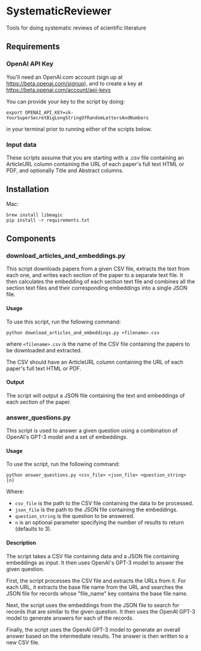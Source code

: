 # SystematicReviewer
Tools for doing systematic reviews of scientific literature

## Requirements

### OpenAI API Key

You'll need an OpenAI.com account (sign up at https://beta.openai.com/signup), and to create a key at https://beta.openai.com/account/api-keys

You can provide your key to the script by doing:
```
export OPENAI_API_KEY=sk-YourSuperSecretBigLongStringOfRandomLettersAndNumbers
```
in your terminal prior to running either of the scripts below.

### Input data

These scripts assume that you are starting with a .csv file containing an ArticleURL column containing the URL of each paper's full text HTML or PDF, and optionally Title and Abstract columns.

## Installation

Mac:
```
brew install libmagic
pip install -r requirements.txt
```

## Components

### download_articles_and_embeddings.py

This script downloads papers from a given CSV file, extracts the text from each one, and writes each section of the paper to a separate text file. It then calculates the embedding of each section text file and combines all the section text files and their corresponding embeddings into a single JSON file.

#### Usage

To use this script, run the following command:

```
python download_articles_and_embeddings.py <filename>.csv
```

where `<filename>.csv` is the name of the CSV file containing the papers to be downloaded and extracted.

The CSV should have an ArticleURL column containing the URL of each paper's full text HTML or PDF.

#### Output

The script will output a JSON file containing the text and embeddings of each section of the paper.

### answer_questions.py


This script is used to answer a given question using a combination of OpenAI's GPT-3 model and a set of embeddings.

#### Usage

To use the script, run the following command:

```
python answer_questions.py <csv_file> <json_file> <question_string> [n]
```

Where:

- `csv_file` is the path to the CSV file containing the data to be processed.
- `json_file` is the path to the JSON file containing the embeddings.
- `question_string` is the question to be answered.
- `n` is an optional parameter specifying the number of results to return (defaults to 3).

#### Description

The script takes a CSV file containing data and a JSON file containing embeddings as input. It then uses OpenAI's GPT-3 model to answer the given question.

First, the script processes the CSV file and extracts the URLs from it. For each URL, it extracts the base file name from the URL and searches the JSON file for records whose "file_name" key contains the base file name.

Next, the script uses the embeddings from the JSON file to search for records that are similar to the given question. It then uses the OpenAI GPT-3 model to generate answers for each of the records.

Finally, the script uses the OpenAI GPT-3 model to generate an overall answer based on the intermediate results. The answer is then written to a new CSV file.
